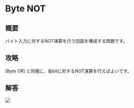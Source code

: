 # Byte NOT

## 概要

バイト入力に対するNOT演算を行う回路を構成する問題です。

## 攻略

[Byte OR] と同様に、各bitに対するNOT演算を行えばよいです。

## 解答

<div class="spoiler">

![](https://gyazo.com/ace0ead99219e481ab23e7c5e570d77e.png)

</div>